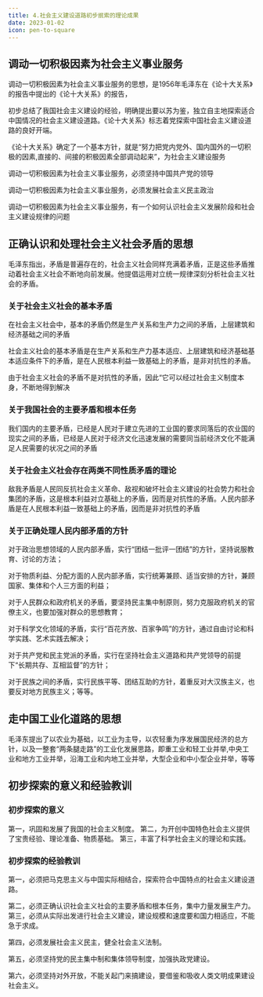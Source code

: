 ```yaml
---
title: 4.社会主义建设道路初步抿索的理论成果
date: 2023-01-02
icon: pen-to-square
---
```


## 调动一切积极因素为社会主义事业服务<Badge text="选择题" type="tip" />

调动一切积极因素为社会主义事业服务的思想，是1956年毛泽东在《论十大关系》的报告中提出的《论十大关系》的报告，

初步总结了我国社会主义建设的经验，明确提出要以苏为鉴，独立自主地探索适合中国情况的社会主义建设道路。《论十大关系》标志着党探索中国社会主义建设道路的良好开端。

《论十大关系》确定了一个基本方针，就是“努力把党内党外、国内国外的一切积极的因素,直接的、间接的积极因素全部调动起来”，为社会主义建设服务

调动一切积极因素为社会主义事业服务，必须坚持中国共产党的领导

调动一切积极因素为社会主义事业服务，必须发展社会主义民主政治

调动一切积极因素为社会主义事业服务，有一个如何认识社会主义发展阶段和社会主义建设规律的问题

## 正确认识和处理社会主义社会矛盾的思想<Badge text="选择题" type="tip" />

毛泽东指出，矛盾是普遍存在的，社会主义社会同样充满着矛盾，正是这些矛盾推动着社会主义社会不断地向前发展。他提倡运用对立统一规律深刻分析社会主义社会的矛盾。

### 关于社会主义社会的基本矛盾

在社会主义社会中，基本的矛盾仍然是生产关系和生产力之间的矛盾，上层建筑和经济基础之间的矛盾

社会主义社会的基本矛盾是在生产关系和生产力基本适应、上层建筑和经济基础基本适应条件下的矛盾，是在人民根本利益一致基础上的矛盾，是非对抗性的矛盾。

由于社会主义社会的矛盾不是对抗性的矛盾，因此“它可以经过社会主义制度本身，不断地得到解决

### 关于我国社会的主要矛盾和根本任务

我们国内的主要矛盾，已经是人民对于建立先进的工业国的要求同落后的农业国的现实之间的矛盾，已经是人民对于经济文化迅速发展的需要同当前经济文化不能满足人民需要的状况之间的矛盾

### 关于社会主义社会存在两类不同性质矛盾的理论

敌我矛盾是人民同反抗社会主义革命、敌视和破坏社会主义建设的社会势力和社会集团的矛盾，这是根本利益对立基础上的矛盾，因而是对抗性的矛盾。人民内部矛盾是在人民根本利益一致基础上的矛盾，因而是非对抗性的矛盾

### 关于正确处理人民内部矛盾的方针

对于政治思想领域的人民内部矛盾，实行“团结一批评一团结”的方针，坚持说服教育、讨论的方法；

对于物质利益、分配方面的人民内部矛盾，实行统筹兼顾、适当安排的方针，兼顾国家、集体和个人三方面的利益；

对于人民群众和政府机关的矛盾，要坚持民主集中制原则，努力克服政府机关的官僚主义，也要加强对群众的思想教育；

对于科学文化领域的矛盾，实行“百花齐放、百家争鸣”的方针，通过自由讨论和科学实践、艺术实践去解决；

对于共产党和民主党派的矛盾，实行在坚持社会主义道路和共产党领导的前提下“长期共存、互相监督”的方针；

对于民族之间的矛盾，实行民族平等、团结互助的方针，着重反对大汉族主义，也要反对地方民族主义；等等。

## 走中国工业化道路的思想<Badge text="选择题" type="tip" />

毛泽东提出了以农业为基础，以工业为主导，以农轻重为序发展国民经济的总方针，以及一整套“两条腿走路”的工业化发展思路，即重工业和轻工业并举,中央工业和地方工业并举，沿海工业和内地工业并举，大型企业和中小型企业并举，等等

## 初步探索的意义和经验教训<Badge text="选择题" type="tip" />

### 初步探索的意义

第一，巩固和发展了我国的社会主义制度。
第二，为开创中国特色社会主义提供了宝贵经验、理论准备、物质基础。
第三，丰富了科学社会主义的理论和实践。

### 初步探索的经验教训

第一，必须把马克思主义与中国实际相结合，探索符合中国特点的社会主义建设道路。

第二，必须正确认识社会主义社会的主要矛盾和根本任务，集中力量发展生产力。
第三，必须从实际出发进行社会主义建设，建设规模和速度要和国力相适应，不能急于求成。

第四，必须发展社会主义民主，健全社会主义法制。

第五，必须坚持党的民主集中制和集体领导制度，加强执政党建设。

第六，必须坚持对外开放，不能关起门来搞建设，要借鉴和吸收人类文明成果建设社会主义。



